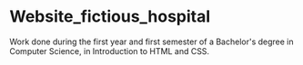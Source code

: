 # Website_fictious_hospital
 Work done during the first year and first semester of a Bachelor's degree in Computer Science, in Introduction to HTML and CSS. 
